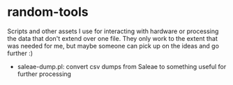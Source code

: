 # random-tools

Scripts and other assets I use for interacting with hardware or processing the data that don't extend over one file.
They only work to the extent that was needed for me, but maybe someone can pick up on the ideas and go further :)

* saleae-dump.pl: convert csv dumps from Saleae to something useful for further processing
